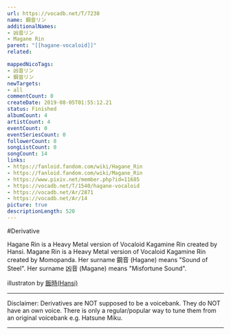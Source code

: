 ```yaml
---
url: https://vocadb.net/T/7230
name: 鋼音リン
additionalNames: 
- 凶音リン
- Magane Rin
parent: "[[hagane-vocaloid]]"
related:

mappedNicoTags:
- 凶音リン
- 鋼音リン
newTargets:
- all
commentCount: 0
createDate: 2019-08-05T01:55:12.21
status: Finished
albumCount: 4
artistCount: 4
eventCount: 0
eventSeriesCount: 0
followerCount: 8
songListCount: 0
songCount: 14
links: 
- https://fanloid.fandom.com/wiki/Hagane_Rin
- https://fanloid.fandom.com/wiki/Magane_Rin
- https://www.pixiv.net/member.php?id=11685
- https://vocadb.net/T/1540/hagane-vocaloid
- https://vocadb.net/Ar/2871
- https://vocadb.net/Ar/14
picture: true
descriptionLength: 520
---
```


#Derivative

Hagane Rin is a Heavy Metal version of Vocaloid Kagamine Rin created by Hansi.
Magane Rin is a Heavy Metal version of Vocaloid Kagamine Rin created by Momopanda.
Her surname 鋼音 (Hagane) means "Sound of Steel".
Her surname 凶音 (Magane) means "Misfortune Sound".

illustraton by [飯時(Hansi)](https://www.pixiv.net/member.php?id=11685)
___
Disclaimer:
Derivatives are NOT supposed to be a voicebank. They do NOT have an own voice. There is only a regular/popular way to tune them from an original voicebank e.g. Hatsune Miku.

---

